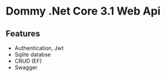 # Dommy .Net Core 3.1 Web Api

## Features
- Authentication, Jwt
- Sqlite databse
- CRUD (EF)
- Swagger
